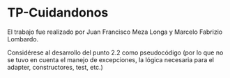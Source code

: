 # TP-Cuidandonos
El trabajo fue realizado por Juan Francisco Meza Longa y Marcelo Fabrizio Lombardo.

Considérese al desarrollo del punto 2.2 como pseudocódigo (por lo que no se tuvo en cuenta el manejo de excepciones, la lógica necesaria para el adapter, constructores, test, etc.)

